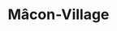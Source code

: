---
title: "Mâcon-Village"
description: "Verre 12cl"
price: "3.50"
image: "coulange-la-vineuse.jpeg"
---